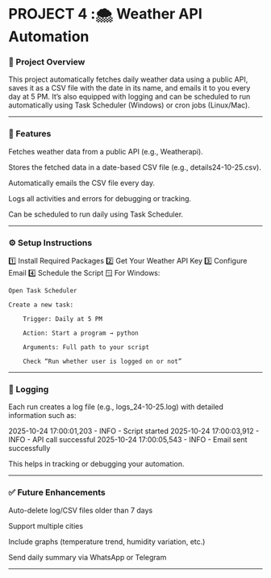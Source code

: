 # PROJECT 4 :🌨️ Weather API Automation 

### 📁 Project Overview
This project automatically fetches daily weather data using a public API, saves it as a CSV file with the date in its name, and emails it to you every day at 5 PM.
It’s also equipped with logging and can be scheduled to run automatically using Task Scheduler (Windows) or cron jobs (Linux/Mac).

---

### 🚀 Features

Fetches weather data from a public API (e.g., Weatherapi).

Stores the fetched data in a date-based CSV file (e.g., details24-10-25.csv).

Automatically emails the CSV file every day.

Logs all activities and errors for debugging or tracking.

Can be scheduled to run daily using Task Scheduler.

---

### ⚙️ Setup Instructions

1️⃣ Install Required Packages
2️⃣ Get Your Weather API Key
3️⃣ Configure Email
4️⃣ Schedule the Script
    🪟 For Windows:

    Open Task Scheduler    

    Create a new task:    

        Trigger: Daily at 5 PM    

        Action: Start a program → python    

        Arguments: Full path to your script    

        Check “Run whether user is logged on or not”

---

### 🧠 Logging

Each run creates a log file (e.g., logs_24-10-25.log) with detailed information such as:

2025-10-24 17:00:01,203 - INFO - Script started
2025-10-24 17:00:03,912 - INFO - API call successful
2025-10-24 17:00:05,543 - INFO - Email sent successfully

This helps in tracking or debugging your automation.

---

### ✅ Future Enhancements

Auto-delete log/CSV files older than 7 days

Support multiple cities

Include graphs (temperature trend, humidity variation, etc.)

Send daily summary via WhatsApp or Telegram

---